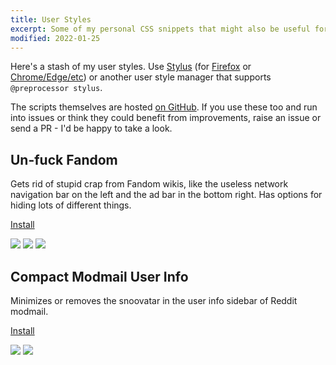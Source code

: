 ```yaml
---
title: User Styles
excerpt: Some of my personal CSS snippets that might also be useful for others
modified: 2022-01-25
---
```


Here's a stash of my user styles. Use [Stylus][stylus] (for [Firefox][stylus-firefox] or [Chrome/Edge/etc][stylus-chrome]) or another user style manager that supports `@preprocessor stylus`.

The scripts themselves are hosted [on GitHub][repo]. If you use these too and run into issues or think they could benefit from improvements, raise an issue or send a PR - I'd be happy to take a look.

[stylus]: https://add0n.com/stylus.html
[stylus-firefox]: https://addons.mozilla.org/en-GB/firefox/addon/styl-us/
[stylus-chrome]: https://chrome.google.com/webstore/detail/stylus/clngdbkpkpeebahjckkjfobafhncgmne
[repo]: https://github.com/eritbh/userstyles

## Un-fuck Fandom

Gets rid of stupid crap from Fandom wikis, like the useless network navigation bar on the left and the ad bar in the bottom right. Has options for hiding lots of different things.

<a class="button userstyle-install" href="https://raw.githubusercontent.com/eritbh/userstyles/main/un-fuck-fandom.user.css">Install</a>

<div class="content-block">
	<div class="images">
		<a href="https://i.eritbh.me/3TJQdSMyLLt13.png"><img src="https://i.eritbh.me/3TJQdSMyLLt13.png"></a>
		<a href="https://i.eritbh.me/B6L3zFGAh8a15.png"><img src="https://i.eritbh.me/B6L3zFGAh8a15.png"></a>
		<a href="https://i.eritbh.me/Hq2ChidPepN18.png"><img src="https://i.eritbh.me/Hq2ChidPepN18.png"></a>
	</div>
</div>

## Compact Modmail User Info

Minimizes or removes the snoovatar in the user info sidebar of Reddit modmail.

<a class="button userstyle-install" href="https://raw.githubusercontent.com/eritbh/userstyles/main/compact-modmail-user-info.user.css">Install</a>

<div class="content-block">
	<div class="images">
		<a href="https://i.eritbh.me/brSuVkLigyyo3.png"><img src="https://i.eritbh.me/brSuVkLigyyo3.png"></a>
		<a href="https://i.eritbh.me/6XZsP239pJdo4.png"><img src="https://i.eritbh.me/6XZsP239pJdo4.png"></a>
	</div>
</div>

<script>
	document.addEventListener('readystatechange', function () {
		if (document.readyState != 'complete') {
			return;
		}

		const versionRegex = /==UserStyle==[\s\S]*@version\s+([^\n]+)[\s\S]*==\/UserStyle==/;
		for (const button of document.querySelectorAll('.userstyle-install')) {
			fetch(button.href)
				.then(response => response.text())
				.then(body => {
					let match = body.match(versionRegex);
					if (!match) {
						return;
					}

					let smallEl = document.createElement('small');
					smallEl.textContent = `v${match[1]}`;
					button.append(' ', smallEl);
				})
				.catch(error => {
					console.error(error);
				});
		}
	})
</script>
